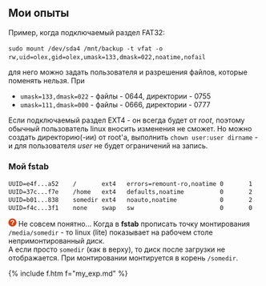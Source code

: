 ## Мои опыты

Пример, когда подключаемый раздел FAT32:

`sudo mount /dev/sda4 /mnt/backup -t vfat -o rw,uid=olex,gid=olex,umask=133,dmask=022,noatime,nofail`

для него можно задать пользователя и разрешения файлов, которые поменять нельзя. При

- `umask=133,dmask=022` - файлы - 0644, директории - 0755
- `umask=111,dmask=000` - файлы - 0666, директории - 0777

Если подключаемый раздел EXT4 - он всегда будет от _root_, поэтому обычный пользователь linux вносить изменения не сможет.
Но можно создать директорию(-ии) от root'а, выполнить `chown user:user dirname` - и для пользователя _user_ не будет ограничений на запись.

### Мой fstab

```
UUID=e4f...a52    /       ext4   errors=remount-ro,noatime 0       1
UUID=37c...f7e    /home   ext4   defaults,noatime          0       2
UUID=b01...838    somedir ext4   noauto,noatime            0       2
UUID=f4c...3f1    none    swap   sw                        0       0
```
![?](/i/qu.png) Не совсем понятно... Когда в **fstab** прописать точку монтирования `/media/somedir` - то linux (lite) показывает на рабочем столе непримонтированный диск.  
А если просто `somedir` (как в верху), то диск после загрузки не отображается. При монтировании монтируется в корень `/somedir`.

{% include f.htm f="my_exp.md" %}
